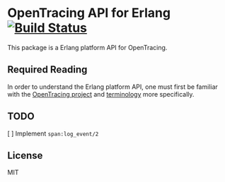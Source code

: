 # OpenTracing API for Erlang [![Build Status](https://travis-ci.org/kivra/opentracing-erlang.svg?branch=master)](https://travis-ci.org/kivra/opentracing-erlang)

This package is a Erlang platform API for OpenTracing.

## Required Reading

In order to understand the Erlang platform API, one must first be familiar with the
[OpenTracing project](http://opentracing.io) and
[terminology](http://opentracing.io/documentation/pages/spec.html) more specifically.

## TODO
[ ] Implement `span:log_event/2`

## License
MIT
